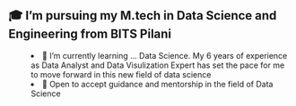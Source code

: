 <h2>🎓 I’m pursuing my M.tech in Data Science and Engineering from BITS Pilani</h2>
<dd><li>🌱 I’m currently learning ... Data Science. My 6 years of experience as Data Analyst and Data Visulization Expert has set the pace for me to move forward in this new field of data science</li>
<li>🌻 Open to accept guidance and mentorship in the field of Data Science</li>

